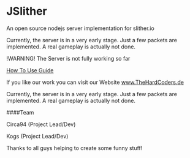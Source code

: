 # JSlither
An open source nodejs server implementation for slither.io

Currently, the server is in a very early stage. Just a few packets are implemented. A real gameplay is actually not done.

!WARNING! The Server is not fully working so far 

[How To Use Guide](https://github.com/circa94/JSlither/blob/master/HowToUse.md)

If you like our work you can visit our Website www.TheHardCoders.de

Currently, the server is in a very early stage. Just a few packets are implemented. A real gameplay is actually not done.

####Team

Circa94 (Project Lead/Dev)

Kogs (Project Lead/Dev)

Thanks to all guys helping to create some funny stuff!
